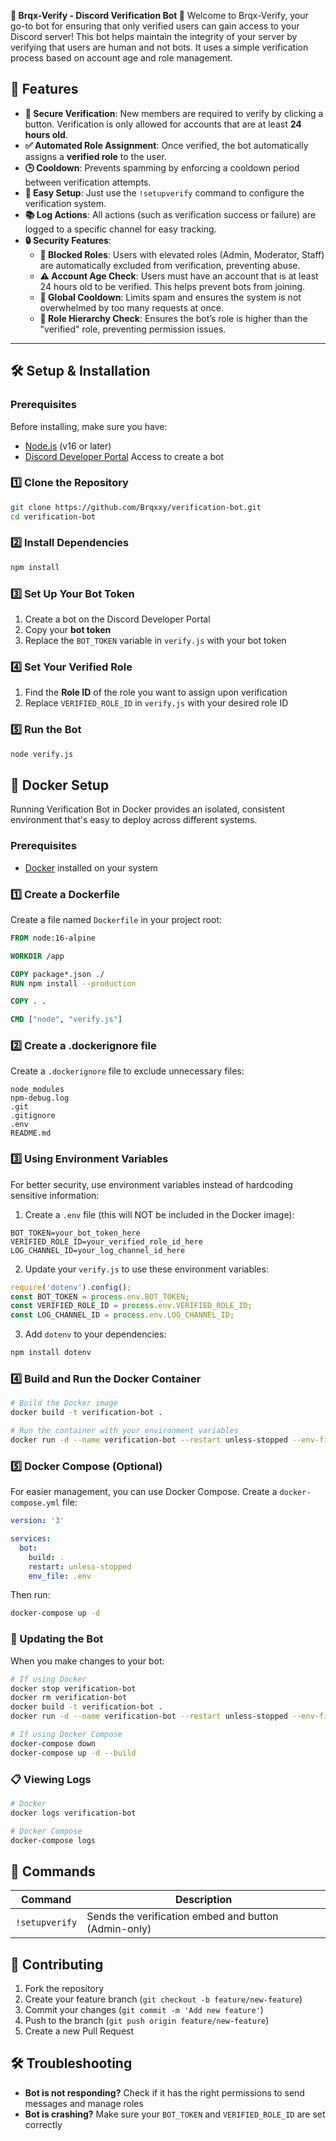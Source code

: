 **🎉 Brqx-Verify - Discord Verification Bot 🎉**
Welcome to Brqx-Verify, your go-to bot for ensuring that only verified users can gain access to your Discord server! This bot helps maintain the integrity of your server by verifying that users are human and not bots. It uses a simple verification process based on account age and role management.

## 🚀 **Features**
- **🔐 Secure Verification**: New members are required to verify by clicking a button. Verification is only allowed for accounts that are at least **24 hours old**.
- **✅ Automated Role Assignment**: Once verified, the bot automatically assigns a **verified role** to the user.
- **🕒 Cooldown**: Prevents spamming by enforcing a cooldown period between verification attempts.
- **🔧 Easy Setup**: Just use the `!setupverify` command to configure the verification system.
- **📚 Log Actions**: All actions (such as verification success or failure) are logged to a specific channel for easy tracking.
- **🔒 Security Features**:
  - **🚫 Blocked Roles**: Users with elevated roles (Admin, Moderator, Staff) are automatically excluded from verification, preventing abuse.
  - **⚠️ Account Age Check**: Users must have an account that is at least 24 hours old to be verified. This helps prevent bots from joining.
  - **🔄 Global Cooldown**: Limits spam and ensures the system is not overwhelmed by too many requests at once.
  - **🔑 Role Hierarchy Check**: Ensures the bot’s role is higher than the "verified" role, preventing permission issues.

---

## 🛠 **Setup & Installation**

### **Prerequisites**
Before installing, make sure you have:
* [Node.js](https://nodejs.org/) (v16 or later)
* [Discord Developer Portal](https://discord.com/developers/applications) Access to create a bot

### **1️⃣ Clone the Repository**
```sh
git clone https://github.com/Brqxxy/verification-bot.git
cd verification-bot
```
### 2️⃣ Install Dependencies
```sh
npm install
```
### 3️⃣ Set Up Your Bot Token
1. Create a bot on the Discord Developer Portal
2. Copy your **bot token**
3. Replace the `BOT_TOKEN` variable in `verify.js` with your bot token
### 4️⃣ Set Your Verified Role
1. Find the **Role ID** of the role you want to assign upon verification
2. Replace `VERIFIED_ROLE_ID` in `verify.js` with your desired role ID
### 5️⃣ Run the Bot
```sh
node verify.js
```
## 🐳 Docker Setup
Running Verification Bot in Docker provides an isolated, consistent environment that's easy to deploy across different systems.

### Prerequisites
* [Docker](https://www.docker.com/get-started) installed on your system

### 1️⃣ Create a Dockerfile
Create a file named `Dockerfile` in your project root:

```dockerfile
FROM node:16-alpine

WORKDIR /app

COPY package*.json ./
RUN npm install --production

COPY . .

CMD ["node", "verify.js"]
```

### 2️⃣ Create a .dockerignore file
Create a `.dockerignore` file to exclude unnecessary files:

```
node_modules
npm-debug.log
.git
.gitignore
.env
README.md
```

### 3️⃣ Using Environment Variables
For better security, use environment variables instead of hardcoding sensitive information:

1. Create a `.env` file (this will NOT be included in the Docker image):
```
BOT_TOKEN=your_bot_token_here
VERIFIED_ROLE_ID=your_verified_role_id_here
LOG_CHANNEL_ID=your_log_channel_id_here
```

2. Update your `verify.js` to use these environment variables:
```javascript
require('dotenv').config();
const BOT_TOKEN = process.env.BOT_TOKEN;
const VERIFIED_ROLE_ID = process.env.VERIFIED_ROLE_ID;
const LOG_CHANNEL_ID = process.env.LOG_CHANNEL_ID;
```

3. Add `dotenv` to your dependencies:
```sh
npm install dotenv
```

### 4️⃣ Build and Run the Docker Container
```sh
# Build the Docker image
docker build -t verification-bot .

# Run the container with your environment variables
docker run -d --name verification-bot --restart unless-stopped --env-file .env verification-bot
```

### 5️⃣ Docker Compose (Optional)
For easier management, you can use Docker Compose. Create a `docker-compose.yml` file:

```yaml
version: '3'

services:
  bot:
    build: .
    restart: unless-stopped
    env_file: .env
```

Then run:
```sh
docker-compose up -d
```

### 🔄 Updating the Bot
When you make changes to your bot:

```sh
# If using Docker
docker stop verification-bot
docker rm verification-bot
docker build -t verification-bot .
docker run -d --name verification-bot --restart unless-stopped --env-file .env verification-bot

# If using Docker Compose
docker-compose down
docker-compose up -d --build
```

### 📋 Viewing Logs
```sh
# Docker
docker logs verification-bot

# Docker Compose
docker-compose logs
```
## 🔧 Commands
| Command | Description |
|---------|-------------|
| `!setupverify` | Sends the verification embed and button (Admin-only) |
## 🤝 Contributing
1. Fork the repository
2. Create your feature branch (`git checkout -b feature/new-feature`)
3. Commit your changes (`git commit -m 'Add new feature'`)
4. Push to the branch (`git push origin feature/new-feature`)
5. Create a new Pull Request
## 🛠 Troubleshooting
* **Bot is not responding?** Check if it has the right permissions to send messages and manage roles
* **Bot is crashing?** Make sure your `BOT_TOKEN` and `VERIFIED_ROLE_ID` are set correctly
